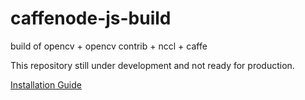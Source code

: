 # caffenode-js-build
build of opencv + opencv contrib + nccl + caffe

This repository still under development and not ready for production.

[Installation Guide](https://github.com/arjun-kava/caffenode-js-build/wiki/Installation-Guide---Ubuntu---GPU)
